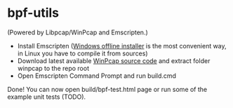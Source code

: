 # bpf-utils

(Powered by Libpcap/WinPcap and Emscripten.)

* Install Emscripten ([Windows offline installer](https://kripken.github.io/emscripten-site/docs/getting_started/downloads.html) is the most convenient way, in Linux you have to compile it from sources)
* Download latest available [WinPcap source code](https://www.winpcap.org/devel.htm) and extract folder winpcap to the repo root
* Open Emscripten Command Prompt and run build.cmd

Done! You can now open build/bpf-test.html page or run some of the example unit tests (TODO).
